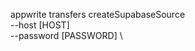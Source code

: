 appwrite transfers createSupabaseSource \
        --host [HOST] \
        --password [PASSWORD] \





